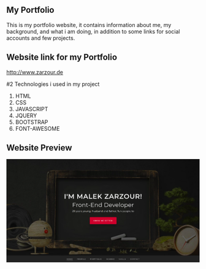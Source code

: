  My Portfolio
------------------------

This is my portfolio website, it contains information about me, my background, and what i am doing, in addition to some links for social accounts and few projects.



 Website link for my Portfolio
------------------------------

<http://www.zarzour.de>

#2 Technologies i used in my project

1. HTML
2. CSS
3. JAVASCRIPT
4. JQUERY
5. BOOTSTRAP
6. FONT-AWESOME

 Website Preview
-----------------

![A](assets/images/preview-1.png)
